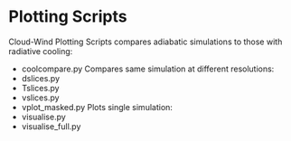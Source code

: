 # Plotting Scripts
Cloud-Wind Plotting Scripts
compares adiabatic simulations to those with radiative cooling:
- coolcompare.py
Compares same simulation at different resolutions:
- dslices.py
- Tslices.py
- vslices.py
- vplot_masked.py
Plots single simulation:
- visualise.py
- visualise_full.py



